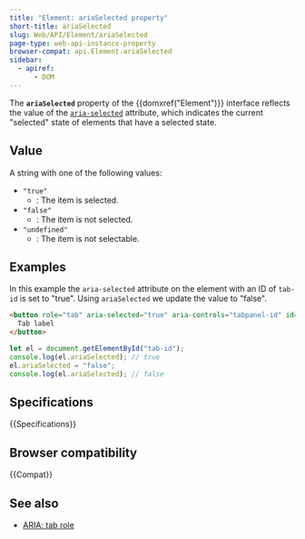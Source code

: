 ```yaml
---
title: "Element: ariaSelected property"
short-title: ariaSelected
slug: Web/API/Element/ariaSelected
page-type: web-api-instance-property
browser-compat: api.Element.ariaSelected
sidebar:
  - apiref:
      - DOM
---
```


The **`ariaSelected`** property of the {{domxref("Element")}} interface reflects the value of the [`aria-selected`](/en-US/docs/Web/Accessibility/ARIA/Reference/Attributes/aria-selected) attribute, which indicates the current "selected" state of elements that have a selected state.

## Value

A string with one of the following values:

- `"true"`
  - : The item is selected.
- `"false"`
  - : The item is not selected.
- `"undefined"`
  - : The item is not selectable.

## Examples

In this example the `aria-selected` attribute on the element with an ID of `tab-id` is set to "true". Using `ariaSelected` we update the value to "false".

```html
<button role="tab" aria-selected="true" aria-controls="tabpanel-id" id="tab-id">
  Tab label
</button>
```

```js
let el = document.getElementById("tab-id");
console.log(el.ariaSelected); // true
el.ariaSelected = "false";
console.log(el.ariaSelected); // false
```

## Specifications

{{Specifications}}

## Browser compatibility

{{Compat}}

## See also

- [ARIA: tab role](/en-US/docs/Web/Accessibility/ARIA/Reference/Roles/tab_role)
